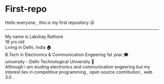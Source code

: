 # First-repo
Hello everyone , this is my first repository &#128540;
<hr>
My name is Lakshay Rathore <br>
18 yrs old <br>
Living in Delhi, India &#127968;<br>
B.Tech in Electronics & Communication Engeering 1st year &#127891;<br>
university - Delhi Technological University &#127979;<br>
Although i am studing electronics and communication engeering but my interest lies in competitive programming , open source contribution , web 3.0 . 
